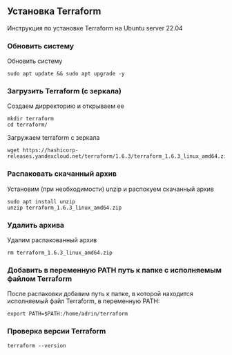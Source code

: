 ## Установка Terraform

Инструкция по установке Terraform на Ubuntu server 22.04

### Обновить систему

Обновить систему

```
sudo apt update && sudo apt upgrade -y
```

### Загрузить Terraform (с зеркала)

Создаем дирректорию и открываем ее
```
mkdir terraform
cd terraform/
```
Загружаем terraform с зеркала

```
wget https://hashicorp-releases.yandexcloud.net/terraform/1.6.3/terraform_1.6.3_linux_amd64.zip
```

### Распаковать скачанный архив

Установим (при необходимости) unzip и распокуем скачанный архив

```
sudo apt install unzip
unzip terraform_1.6.3_linux_amd64.zip
```

### Удалить архива

Удалим распакованный архив

```
rm terraform_1.6.3_linux_amd64.zip
```
### Добавить в переменную PATH путь к папке с исполняемым файлом Terraform 

После распаковки добавим путь к папке, в которой находится исполняемый файл Terraform, в переменную PATH:

```
export PATH=$PATH:/home/adrin/terraform
```
### Проверка версии Terraform

```
terraform --version
```
